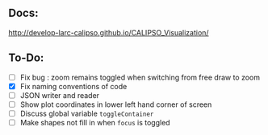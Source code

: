 ## Docs:

http://develop-larc-calipso.github.io/CALIPSO_Visualization/

## To-Do:

* [ ] Fix bug : zoom remains toggled when switching from free draw to zoom
* [x] Fix naming conventions of code
* [ ] JSON writer and reader
* [ ] Show plot coordinates in lower left hand corner of screen
* [ ] Discuss global variable `toggleContainer`
* [ ] Make shapes not fill in when `focus` is toggled
